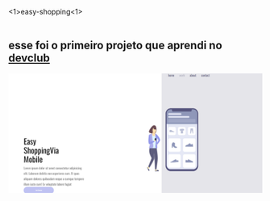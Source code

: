 <1>easy-shopping<1>
<br>
<br>
<h2>esse foi o primeiro projeto que aprendi no <a href="https://rodolfomori.com.br/devclub">devclub</a></h2>
<img src="Captura de tela 2024-03-19 111759.png">

